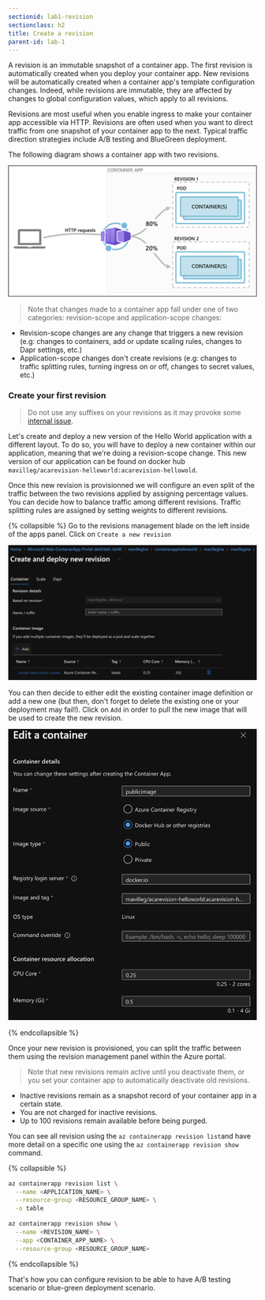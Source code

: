 ```yaml
---
sectionid: lab1-revision
sectionclass: h2
title: Create a revision
parent-id: lab-1
---
```


A revision is an immutable snapshot of a container app. The first revision is automatically created when you deploy your container app. New revisions will be automatically created when a container app's template configuration changes. Indeed, while revisions are immutable, they are affected by changes to global configuration values, which apply to all revisions.

Revisions are most useful when you enable ingress to make your container app accessible via HTTP. Revisions are often used when you want to direct traffic from one snapshot of your container app to the next. Typical traffic direction strategies include A/B testing and BlueGreen deployment.

The following diagram shows a container app with two revisions.

![Revision App](/media/lab1/revisionpond.png)

> Note that changes made to a container app fall under one of two categories: revision-scope and application-scope changes:

- Revision-scope changes are any change that triggers a new revision (e.g: changes to containers, add or update scaling rules, changes to Dapr settings, etc.)
- Application-scope changes don't create revisions (e.g: changes to traffic splitting rules, turning ingress on or off, changes to secret values, etc.)

### Create your first revision

> Do not use any suffixes on your revisions as it may provoke some [internal issue](https://github.com/microsoft/azure-container-apps/issues/37). 

Let's create and deploy a new version of the Hello World application with a different layout. To do so, you will have to deploy a new container within our application, meaning that we're doing a revision-scope change. This new version of our application can be found on docker hub `mavilleg/acarevision-helloworld:acarevision-hellowold`.

Once this new revision is provisionned we will configure an even split of the traffic between the two revisions applied by assigning percentage values. You can decide how to balance traffic among different revisions. Traffic splitting rules are assigned by setting weights to different revisions.

{% collapsible %}
Go to the revisions management blade on the left inside of the apps panel.
Click on `Create a new revision`

![Revision soluce](/media/lab1/addrevision.png)

You can then decide to either edit the existing container image definition or add a new one (but then, don't forget to delete the existing one or your deployment may fail!). Click on `Add` in order to pull the new image that will be used to create the new revision.

![Revision soluce](/media/lab1/addrevision1.png)
  
{% endcollapsible %}

Once your new revision is provisioned, you can split the traffic between them using the revision management panel within the Azure portal.

> Note that new revisions remain active until you deactivate them, or you set your container app to automatically deactivate old revisions.

- Inactive revisions remain as a snapshot record of your container app in a certain state.
- You are not charged for inactive revisions.
- Up to 100 revisions remain available before being purged.

You can see all revision using the `az containerapp revision list`and have more detail on a specific one using the `az containerapp revision show` command.

{% collapsible %}

```bash
az containerapp revision list \
  --name <APPLICATION_NAME> \
  --resource-group <RESOURCE_GROUP_NAME> \
  -o table
```

``` bash
az containerapp revision show \
  --name <REVISION_NAME> \
  --app <CONTAINER_APP_NAME> \
  --resource-group <RESOURCE_GROUP_NAME>
```

{% endcollapsible %}

That's how you can configure revision to be able to have A/B testing scenario or blue-green deployment scenario.  
